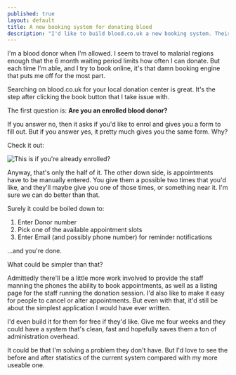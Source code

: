 ```yaml
---
published: true
layout: default
title: A new booking system for donating blood
description: "I'd like to build blood.co.uk a new booking system. Their current one adds too much friction the process"
---
```


I'm a blood donor when I'm allowed. I seem to travel to malarial regions enough that the 6 month waiting period limits how often I can donate. But each time I'm able, and I try to book online, it's that damn booking engine that puts me off for the most part.

Searching on blood.co.uk for your local donation center is great. It's the step after clicking the book button that I take issue with.

The first question is: **Are you an enrolled blood donor?**

If you answer no, then it asks if you'd like to enrol and gives you a form to fill out. But if you answer yes, it pretty much gives you the same form. Why?

Check it out:

<img src="https://i.imgur.com/EoGbgcH.png" alt="This is if you're already enrolled?">

Anyway, that's only the half of it. The other down side, is appointments have to be manually entered. You give them a possible two times that you'd like, and they'll maybe give you one of those times, or something near it. I'm sure we can do better than that.

Surely it could be boiled down to:

1. Enter Donor number
2. Pick one of the available appointment slots
3. Enter Email (and possibly phone number) for reminder notifications

...and you're done.

What could be simpler than that? 

Admittedly there'll be a little more work involved to provide the staff manning the phones the ability to book appointments, as well as a listing page for the staff running the donation session. I'd also like to make it easy for people to cancel or alter appointments. But even with that, it'd still be about the simplest application I would have ever written.

I'd even build it for them for free if they'd like. Give me four weeks and they could have a system that's clean, fast and hopefully saves them a ton of administration overhead.

It could be that I'm solving a problem they don't have. But I'd love to see the before and after statistics of the current system compared with my more useable one.